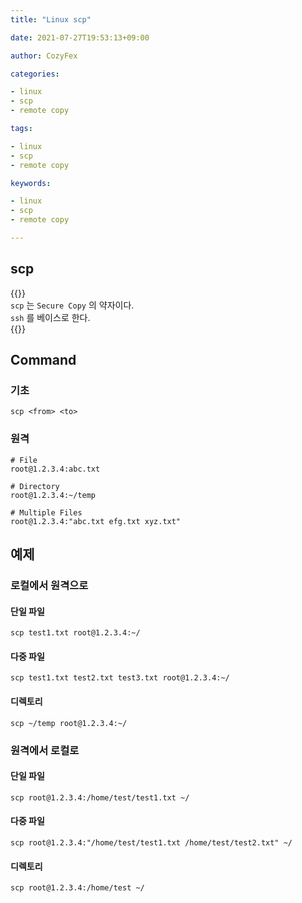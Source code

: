 ```yaml
---
title: "Linux scp"

date: 2021-07-27T19:53:13+09:00

author: CozyFex

categories:

- linux
- scp
- remote copy

tags:

- linux
- scp
- remote copy

keywords:

- linux
- scp
- remote copy

---
```


## scp

{{<admonition note scp true>}}  
`scp` 는 `Secure Copy` 의 약자이다.  
`ssh` 를 베이스로 한다.  
{{</admonition>}}

## Command

### 기초

```shell
scp <from> <to>
```

### 원격

```shell
# File
root@1.2.3.4:abc.txt

# Directory
root@1.2.3.4:~/temp

# Multiple Files
root@1.2.3.4:"abc.txt efg.txt xyz.txt"
```

## 예제

### 로컬에서 원격으로

#### 단일 파일

```shell
scp test1.txt root@1.2.3.4:~/
```

#### 다중 파일

```shell
scp test1.txt test2.txt test3.txt root@1.2.3.4:~/
```

#### 디렉토리

```shell
scp ~/temp root@1.2.3.4:~/
```

### 원격에서 로컬로

#### 단일 파일

```shell
scp root@1.2.3.4:/home/test/test1.txt ~/
```

#### 다중 파일

```shell
scp root@1.2.3.4:"/home/test/test1.txt /home/test/test2.txt" ~/
```

#### 디렉토리

```shell
scp root@1.2.3.4:/home/test ~/
```
